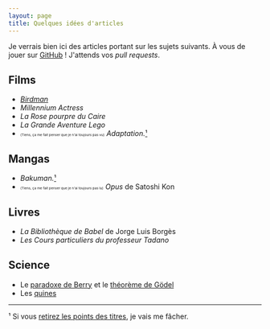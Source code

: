 ```yaml
---
layout: page
title: Quelques idées d'articles
---
```


Je verrais bien ici des articles portant sur les sujets suivants. À vous de jouer sur [GitHub](https://github.com/jilljenn/club-meta/new/gh-pages) ! J'attends vos *pull requests*.

## Films

* [*Birdman*](/2015/03/02/birdman/)
* *Millennium Actress*
* *La Rose pourpre du Caire*
* *La Grande Aventure Lego*
* <small><small><small><small>(Tiens, ça me fait penser que je n'ai toujours pas vu)</small></small></small></small> *Adaptation.*[¹](#note1)

## Mangas

* *Bakuman.*[¹](#note1)
* <small><small><small><small>(Tiens, ça me fait penser que je n'ai toujours pas lu)</small></small></small></small> *Opus* de Satoshi Kon

## Livres

* *La Bibliothèque de Babel* de Jorge Luis Borgès
* *Les Cours particuliers du professeur Tadano*

## Science

* Le [paradoxe de Berry](http://fr.wikipedia.org/wiki/Paradoxe_de_Berry) et le [théorème de Gödel](http://www.yann-ollivier.org/goedel/goedel)
* Les [quines](http://fr.wikipedia.org/wiki/Quine_(informatique))

<hr />

<a id="note1">¹</a> Si vous [retirez les points des titres](/2015/03/02/art-decrire-les-titres/), je vais me fâcher.

